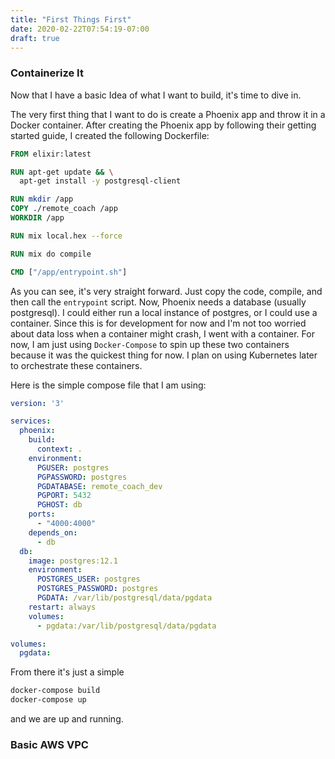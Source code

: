 ```yaml
---
title: "First Things First"
date: 2020-02-22T07:54:19-07:00
draft: true
---
```


### Containerize It

Now that I have a basic Idea of what I want to build, it's time to dive in.

The very first thing that I want to do is create a Phoenix app and throw it in a Docker container.
After creating the Phoenix app by following their getting started guide, I created the following Dockerfile:

```Dockerfile
FROM elixir:latest

RUN apt-get update && \
  apt-get install -y postgresql-client

RUN mkdir /app
COPY ./remote_coach /app
WORKDIR /app

RUN mix local.hex --force

RUN mix do compile

CMD ["/app/entrypoint.sh"]
```

As you can see, it's very straight forward.
Just copy the code, compile, and then call the `entrypoint` script.
Now, Phoenix needs a database (usually postgresql).
I could either run a local instance of postgres, or I could use a container. 
Since this is for development for now and I'm not too worried about data loss when a container might crash, I went with a container.
For now, I am just using `Docker-Compose` to spin up these two containers because it was the quickest thing for now.
I plan on using Kubernetes later to orchestrate these containers. 

Here is the simple compose file that I am using:

```yaml
version: '3'

services: 
  phoenix:
    build:
      context: .
    environment:
      PGUSER: postgres
      PGPASSWORD: postgres
      PGDATABASE: remote_coach_dev
      PGPORT: 5432
      PGHOST: db
    ports:
      - "4000:4000"
    depends_on:
      - db
  db:
    image: postgres:12.1
    environment:
      POSTGRES_USER: postgres
      POSTGRES_PASSWORD: postgres
      PGDATA: /var/lib/postgresql/data/pgdata
    restart: always
    volumes:
      - pgdata:/var/lib/postgresql/data/pgdata

volumes:
  pgdata:
```

From there it's just a simple
```bash
docker-compose build
docker-compose up
```
and we are up and running. 


### Basic AWS VPC
